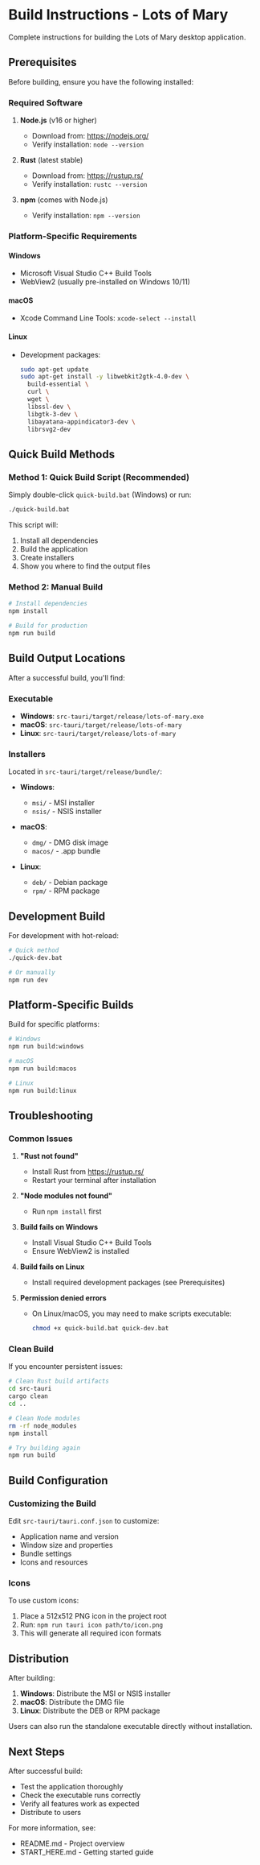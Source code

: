 # Build Instructions - Lots of Mary

Complete instructions for building the Lots of Mary desktop application.

## Prerequisites

Before building, ensure you have the following installed:

### Required Software

1. **Node.js** (v16 or higher)
   - Download from: https://nodejs.org/
   - Verify installation: `node --version`

2. **Rust** (latest stable)
   - Download from: https://rustup.rs/
   - Verify installation: `rustc --version`

3. **npm** (comes with Node.js)
   - Verify installation: `npm --version`

### Platform-Specific Requirements

#### Windows
- Microsoft Visual Studio C++ Build Tools
- WebView2 (usually pre-installed on Windows 10/11)

#### macOS
- Xcode Command Line Tools: `xcode-select --install`

#### Linux
- Development packages:
  ```bash
  sudo apt-get update
  sudo apt-get install -y libwebkit2gtk-4.0-dev \
    build-essential \
    curl \
    wget \
    libssl-dev \
    libgtk-3-dev \
    libayatana-appindicator3-dev \
    librsvg2-dev
  ```

## Quick Build Methods

### Method 1: Quick Build Script (Recommended)

Simply double-click `quick-build.bat` (Windows) or run:
```bash
./quick-build.bat
```

This script will:
1. Install all dependencies
2. Build the application
3. Create installers
4. Show you where to find the output files

### Method 2: Manual Build

```bash
# Install dependencies
npm install

# Build for production
npm run build
```

## Build Output Locations

After a successful build, you'll find:

### Executable
- **Windows**: `src-tauri/target/release/lots-of-mary.exe`
- **macOS**: `src-tauri/target/release/lots-of-mary`
- **Linux**: `src-tauri/target/release/lots-of-mary`

### Installers
Located in `src-tauri/target/release/bundle/`:

- **Windows**:
  - `msi/` - MSI installer
  - `nsis/` - NSIS installer

- **macOS**:
  - `dmg/` - DMG disk image
  - `macos/` - .app bundle

- **Linux**:
  - `deb/` - Debian package
  - `rpm/` - RPM package

## Development Build

For development with hot-reload:

```bash
# Quick method
./quick-dev.bat

# Or manually
npm run dev
```

## Platform-Specific Builds

Build for specific platforms:

```bash
# Windows
npm run build:windows

# macOS
npm run build:macos

# Linux
npm run build:linux
```

## Troubleshooting

### Common Issues

1. **"Rust not found"**
   - Install Rust from https://rustup.rs/
   - Restart your terminal after installation

2. **"Node modules not found"**
   - Run `npm install` first

3. **Build fails on Windows**
   - Install Visual Studio C++ Build Tools
   - Ensure WebView2 is installed

4. **Build fails on Linux**
   - Install required development packages (see Prerequisites)

5. **Permission denied errors**
   - On Linux/macOS, you may need to make scripts executable:
     ```bash
     chmod +x quick-build.bat quick-dev.bat
     ```

### Clean Build

If you encounter persistent issues:

```bash
# Clean Rust build artifacts
cd src-tauri
cargo clean
cd ..

# Clean Node modules
rm -rf node_modules
npm install

# Try building again
npm run build
```

## Build Configuration

### Customizing the Build

Edit `src-tauri/tauri.conf.json` to customize:
- Application name and version
- Window size and properties
- Bundle settings
- Icons and resources

### Icons

To use custom icons:
1. Place a 512x512 PNG icon in the project root
2. Run: `npm run tauri icon path/to/icon.png`
3. This will generate all required icon formats

## Distribution

After building:

1. **Windows**: Distribute the MSI or NSIS installer
2. **macOS**: Distribute the DMG file
3. **Linux**: Distribute the DEB or RPM package

Users can also run the standalone executable directly without installation.

## Next Steps

After successful build:
- Test the application thoroughly
- Check the executable runs correctly
- Verify all features work as expected
- Distribute to users

For more information, see:
- README.md - Project overview
- START_HERE.md - Getting started guide
